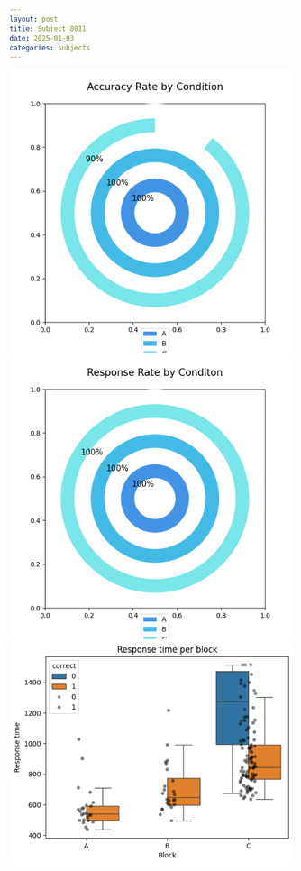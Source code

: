 ```yaml
---
layout: post
title: Subject 8011
date: 2025-01-03
categories: subjects
---
```


![](data/8011/run-23/8011_accuracy_rate.png)
![](data/8011/run-23/8011_response_rate.png)
![](data/8011/run-23/8011_rt.png)

